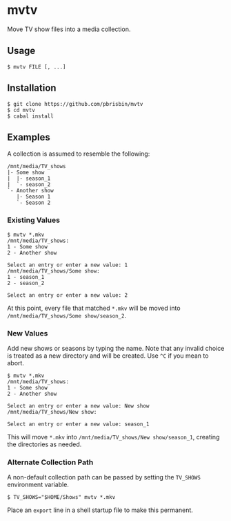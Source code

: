 # mvtv

Move TV show files into a media collection.

## Usage

```
$ mvtv FILE [, ...]
```

## Installation

```
$ git clone https://github.com/pbrisbin/mvtv
$ cd mvtv
$ cabal install
```

## Examples

A collection is assumed to resemble the following:

```
/mnt/media/TV_shows
|- Some show
|  |- season_1
|  `- season_2
`- Another show
   |- Season 1
   `- Season 2
```

### Existing Values

```
$ mvtv *.mkv
/mnt/media/TV_shows:
1 - Some show
2 - Another show

Select an entry or enter a new value: 1
/mnt/media/TV_shows/Some show:
1 - season_1
2 - season_2

Select an entry or enter a new value: 2
```

At this point, every file that matched `*.mkv` will be moved into 
`/mnt/media/TV_shows/Some show/season_2`.

### New Values

Add new shows or seasons by typing the name. Note that any invalid 
choice is treated as a new directory and will be created. Use `^C` if 
you mean to abort.

```
$ mvtv *.mkv
/mnt/media/TV_shows:
1 - Some show
2 - Another show

Select an entry or enter a new value: New show
/mnt/media/TV_shows/New show:

Select an entry or enter a new value: season_1
```

This will move `*.mkv` into `/mnt/media/TV_shows/New show/season_1`, 
creating the directories as needed.

### Alternate Collection Path

A non-default collection path can be passed by setting the `TV_SHOWS` 
environment variable.

```
$ TV_SHOWS="$HOME/Shows" mvtv *.mkv
```

Place an `export` line in a shell startup file to make this permanent.
